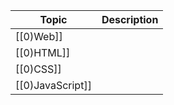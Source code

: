 
| Topic            | Description |
| ---------------- | ----------- |
| [[0)Web]]        |             |
| [[0)HTML]]       |             |
| [[0)CSS]]<br>    |             |
| [[0)JavaScript]] |             |

